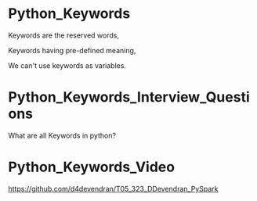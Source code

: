 # Python_Keywords

Keywords are the reserved words,

Keywords having pre-defined meaning,

We can't use keywords as variables.

# Python_Keywords_Interview_Questions
What are all Keywords in python?

# Python_Keywords_Video
https://github.com/d4devendran/T05_323_DDevendran_PySpark
